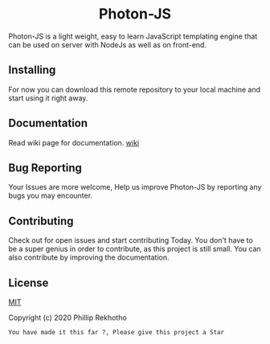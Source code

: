 # <div align="center"> Photon-JS </div>

Photon-JS is a light weight, easy to learn JavaScript templating engine
that can be used on server with NodeJs as well as on front-end.

## Installing 
For now you can download this remote repository to your local machine and start using it right away.
  
## Documentation
Read wiki page for documentation. [wiki](http://github.com/Phillip-Rek/Photon-JS/wiki)

## Bug Reporting

Your Issues are more welcome, Help us improve Photon-JS by reporting any bugs you may encounter.

## Contributing

Check out for open issues and start contributing Today. You don't have to be a super genius in order to contribute, as this project is still small. You can also contribute by improving the documentation.

## License
[MIT](https://chooselicense.com/license/mit/)

Copyright (c) 2020 Phillip Rekhotho

```You have made it this far ?, Please give this project a Star```


